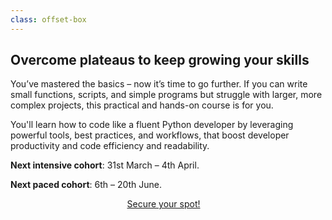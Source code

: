 ```yaml
---
class: offset-box
---
```


## Overcome plateaus to keep growing your skills

You’ve mastered the basics – now it’s time to go further.
If you can write small functions, scripts, and simple programs but struggle with larger, more complex projects, this practical and hands-on course is for you.

You'll learn how to code like a fluent Python developer by leveraging powerful tools, best practices, and workflows, that boost developer productivity and code efficiency and readability.

**Next intensive cohort**: 31st March – 4th April.

**Next paced cohort**: 6th – 20th June.

<div style="display:flex; justify-content:center;">
<a href="#sign-up" class="btn" style="margin-right: 1em;">Secure your spot!</a>
</div>
